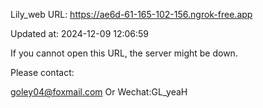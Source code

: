 Lily_web URL: https://ae6d-61-165-102-156.ngrok-free.app

Updated at: 2024-12-09 12:06:59

If you cannot open this URL, the server might be down.

Please contact: 

goley04@foxmail.com Or Wechat:GL_yeaH